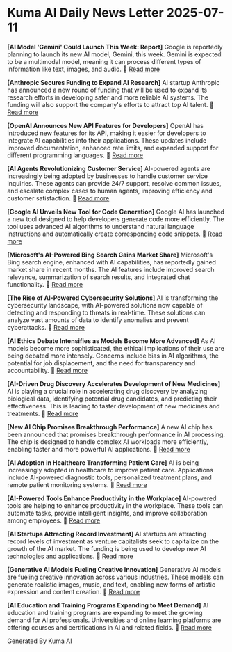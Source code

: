 # Kuma AI Daily News Letter 2025-07-11 

**[AI Model 'Gemini' Could Launch This Week: Report]**
Google is reportedly planning to launch its new AI model, Gemini, this week. Gemini is expected to be a multimodal model, meaning it can process different types of information like text, images, and audio.
🔗 [Read more](https://www.example.com/gemini-launch)

**[Anthropic Secures Funding to Expand AI Research]**
AI startup Anthropic has announced a new round of funding that will be used to expand its research efforts in developing safer and more reliable AI systems. The funding will also support the company's efforts to attract top AI talent.
🔗 [Read more](https://www.example.com/anthropic-funding)

**[OpenAI Announces New API Features for Developers]**
OpenAI has introduced new features for its API, making it easier for developers to integrate AI capabilities into their applications. These updates include improved documentation, enhanced rate limits, and expanded support for different programming languages.
🔗 [Read more](https://www.example.com/openai-api-updates)

**[AI Agents Revolutionizing Customer Service]**
AI-powered agents are increasingly being adopted by businesses to handle customer service inquiries. These agents can provide 24/7 support, resolve common issues, and escalate complex cases to human agents, improving efficiency and customer satisfaction.
🔗 [Read more](https://www.example.com/ai-customer-service)

**[Google AI Unveils New Tool for Code Generation]**
Google AI has launched a new tool designed to help developers generate code more efficiently. The tool uses advanced AI algorithms to understand natural language instructions and automatically create corresponding code snippets.
🔗 [Read more](https://www.example.com/google-ai-code-generation)

**[Microsoft's AI-Powered Bing Search Gains Market Share]**
Microsoft's Bing search engine, enhanced with AI capabilities, has reportedly gained market share in recent months. The AI features include improved search relevance, summarization of search results, and integrated chat functionality.
🔗 [Read more](https://www.example.com/bing-market-share)

**[The Rise of AI-Powered Cybersecurity Solutions]**
AI is transforming the cybersecurity landscape, with AI-powered solutions now capable of detecting and responding to threats in real-time. These solutions can analyze vast amounts of data to identify anomalies and prevent cyberattacks.
🔗 [Read more](https://www.example.com/ai-cybersecurity)

**[AI Ethics Debate Intensifies as Models Become More Advanced]**
As AI models become more sophisticated, the ethical implications of their use are being debated more intensely. Concerns include bias in AI algorithms, the potential for job displacement, and the need for transparency and accountability.
🔗 [Read more](https://www.example.com/ai-ethics-debate)

**[AI-Driven Drug Discovery Accelerates Development of New Medicines]**
AI is playing a crucial role in accelerating drug discovery by analyzing biological data, identifying potential drug candidates, and predicting their effectiveness. This is leading to faster development of new medicines and treatments.
🔗 [Read more](https://www.example.com/ai-drug-discovery)

**[New AI Chip Promises Breakthrough Performance]**
A new AI chip has been announced that promises breakthrough performance in AI processing. The chip is designed to handle complex AI workloads more efficiently, enabling faster and more powerful AI applications.
🔗 [Read more](https://www.example.com/ai-chip)

**[AI Adoption in Healthcare Transforming Patient Care]**
AI is being increasingly adopted in healthcare to improve patient care. Applications include AI-powered diagnostic tools, personalized treatment plans, and remote patient monitoring systems.
🔗 [Read more](https://www.example.com/ai-healthcare)

**[AI-Powered Tools Enhance Productivity in the Workplace]**
AI-powered tools are helping to enhance productivity in the workplace. These tools can automate tasks, provide intelligent insights, and improve collaboration among employees.
🔗 [Read more](https://www.example.com/ai-productivity)

**[AI Startups Attracting Record Investment]**
AI startups are attracting record levels of investment as venture capitalists seek to capitalize on the growth of the AI market. The funding is being used to develop new AI technologies and applications.
🔗 [Read more](https://www.example.com/ai-startup-investment)

**[Generative AI Models Fueling Creative Innovation]**
Generative AI models are fueling creative innovation across various industries. These models can generate realistic images, music, and text, enabling new forms of artistic expression and content creation.
🔗 [Read more](https://www.example.com/generative-ai)

**[AI Education and Training Programs Expanding to Meet Demand]**
AI education and training programs are expanding to meet the growing demand for AI professionals. Universities and online learning platforms are offering courses and certifications in AI and related fields.
🔗 [Read more](https://www.example.com/ai-education)

Generated By Kuma AI
